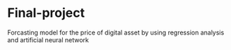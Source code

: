 # Final-project
Forcasting model for the price of digital asset by using regression analysis and artificial neural network

